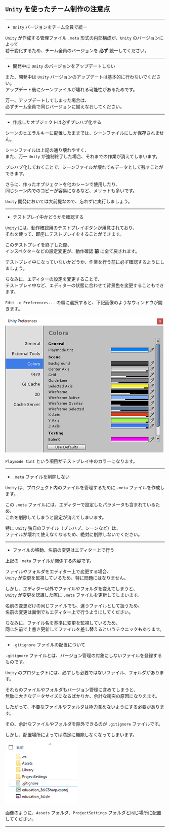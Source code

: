 
## `Unity` を使ったチーム制作の注意点

---
* `Unity` バージョンをチーム全員で統一

`Unity` が作成する管理ファイル `.meta` 形式の内部構成が、`Unity` のバージョンによって  
若干変化するため、チーム全員のバージョンを **必ず** 統一してください。

---
* 開発中に `Unity` のバージョンをアップデートしない

また、開発中は `Unity` バージョンのアップデートは基本的に行わないでください。  
アップデート後にシーンファイルが壊れる可能性があるためです。

万一、アップデートしてしまった場合は、  
必ずチーム全員で同じバージョンに揃えなおしてください。

---
* 作成したオブジェクトは必ずプレハブ化する

シーンのヒエラルキーに配置したままでは、シーンファイルにしか保存されません。

シーンファイルは上記の通り壊れやすく、  
また、万一 `Unity` が強制終了した場合、それまでの作業が消えてしまいます。

プレハブ化しておくことで、シーンファイルが壊れてもデータとして残すことができます。

さらに、作ったオブジェクトを他のシーンで使用したり、  
同じシーン内でのコピーが容易になるなど、メリットも多いです。

`Unity` 開発においては大前提なので、忘れずに実行しましょう。

---
* テストプレイ中かどうかを確認する

`Unity` には、動作確認用のテストプレイボタンが用意されており、  
それを使って、即座にテストプレイをすることができます。

このテストプレイを終了した際、  
インスペクターなどの設定変更が、動作確認 **前** に全て戻されます。

テストプレイ中になっていないかどうか、作業を行う前に必ず確認するようにしましょう。

ちなみに、エディターの設定を変更することで、  
テストプレイ中など、エディターの状態に合わせて背景色を変更することもできます。

`Edit -> Preferences...` の順に選択すると、下記画像のようなウィンドウが開きます。

![preferences][image01]

[image01]: https://github.com/tom10987/TEST/blob/master/ScreenShots/unity_preferences.png

`Playmode tint` という項目がテストプレイ中のカラーになります。

---
* `.meta` ファイルを削除しない

`Unity` は、プロジェクト内のファイルを管理するために `.meta` ファイルを作成します。

この `.meta` ファイルには、エディターで設定したパラメータも含まれているため、  
これを削除してしまうと設定が消えてしまいます。

特に `Unity` 独自のファイル（プレハブ、シーンなど）は、  
ファイルが壊れて使えなくなるため、絶対に削除しないでください。

---
* ファイルの移動、名前の変更はエディター上で行う

上記の `.meta` ファイルが関係する内容です。

ファイルやフォルダをエディター上で変更する場合、  
`Unity` が変更を監視しているため、特に問題にはなりません。

しかし、エディター以外でファイルやフォルダを変えてしまうと、  
`Unity` が変更を認識した際に `.meta` ファイルを更新してしまいます。

名前の変更だけの同じファイルでも、違うファイルとして扱うため、  
名前の変更は面倒でもエディター上で行うようにしてください。

ちなみに、ファイル名を基準に変更を監視しているため、  
同じ名前で上書き更新してファイルを差し替えるというテクニックもあります。

---
* `.gitignore` ファイルの配置について

`.gitignore` ファイルとは、バージョン管理の対象にしないファイルを登録するものです。

`Unity` のプロジェクトには、必ずしも必要ではないファイル、フォルダがあります。

それらのファイルやフォルダもバージョン管理に含めてしまうと、  
無駄に大きなデータサイズになるばかりか、余計な衝突の原因になりえます。

したがって、不要なファイルやフォルダは極力含めないようにする必要があります。

その、余計なファイルやフォルダを除外できるのが `.gitignore` ファイルです。

しかし、配置場所によっては満足に機能しなくなってしまいます。

![.gitignore][image02]

[image02]: https://github.com/tom10987/TEST/blob/master/ScreenShots/github_.gitignore.png

画像のように、`Assets` フォルダ、`ProjectSettings` フォルダと同じ場所に配置してください。

---
